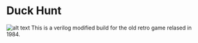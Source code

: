 # Duck Hunt 
![alt text](./Pictures/duckhunt.png)
This is a verilog modified build for the old retro game relased in 1984.
